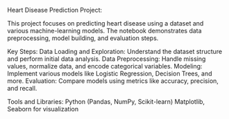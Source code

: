 Heart Disease Prediction Project:

This project focuses on predicting heart disease using a dataset and various machine-learning models. The notebook demonstrates data preprocessing, model building, and evaluation steps.

Key Steps:
Data Loading and Exploration: Understand the dataset structure and perform initial data analysis.
Data Preprocessing: Handle missing values, normalize data, and encode categorical variables.
Modeling: Implement various models like Logistic Regression, Decision Trees, and more.
Evaluation: Compare models using metrics like accuracy, precision, and recall.


Tools and Libraries:
Python (Pandas, NumPy, Scikit-learn)
Matplotlib, Seaborn for visualization
